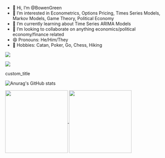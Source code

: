 - 👋 Hi, I’m @BowenGreen
- 👀 I’m interested in Econometrics, Options Pricing, Times Series Models, Markov Models, Game Theory, Political Economy
- 🌱 I’m currently learning about Time Series ARIMA Models
- 💞️ I’m looking to collaborate on anything economics/political economy/finance related
- 😄 Pronouns: He/Him/They
- 👾 Hobbies: Catan, Poker, Go, Chess, Hiking

[![](https://github-readme-stats.vercel.app/api?username=anuraghazra&show_icons=true&hide_rank=true&theme=dark#gh-dark-mode-only)](https://github.com/anuraghazra/github-readme-stats#gh-dark-mode-only)



[![](https://github-readme-stats.vercel.app/api/top-langs/?username=anuraghazra&show_icons=true&theme=dark&rank_icon=github&hide_progress=true)](https://github.com/anuraghazra/github-readme-stats)

custom_title

![Anurag's GitHub stats](https://github-readme-stats.vercel.app/api?username=anuraghazra&show_icons=true&rank_icon=github)

<a href="https://github.com/anuraghazra/github-readme-stats">
  <img height=200 align="center" src="https://github-readme-stats.vercel.app/api?username=anuraghazra&rank_icon=github&theme=dark&custom_title=statistics />
</a>
<a href="https://github.com/anuraghazra/convoychat">
  <img height=200 align="center" src="https://github-readme-stats.vercel.app/api/top-langs?username=anuraghazra&layout=compact&langs_count=8&card_width=320" />
</a>
